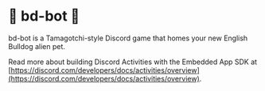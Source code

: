 # 🐾 bd-bot 🐾

bd-bot is a Tamagotchi-style Discord game that homes your new English Bulldog alien pet.

Read more about building Discord Activities with the Embedded App SDK at [https://discord.com/developers/docs/activities/overview](https://discord.com/developers/docs/activities/overview).

